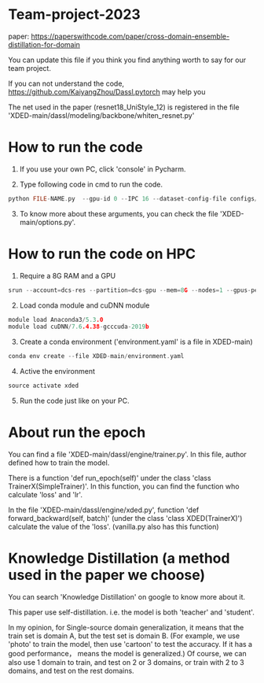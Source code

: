 # Team-project-2023
paper: https://paperswithcode.com/paper/cross-domain-ensemble-distillation-for-domain

You can update this file if you think you find anything worth to say for our team project.

If you can not understand the code, https://github.com/KaiyangZhou/Dassl.pytorch may help you

The net used in the paper (resnet18_UniStyle_12) is registered in the file 'XDED-main/dassl/modeling/backbone/whiten_resnet.py'

# How to run the code
1. If you use your own PC, click 'console' in Pycharm.

2. Type following code in cmd to run the code.
```c
python FILE-NAME.py  --gpu-id 0 --IPC 16 --dataset-config-file configs/datasets/domain_ipc_pacs.yaml --config-file configs/xded_default.yaml --trainer XDED --remark XDED_UniStyle12 MODEL.BACKBONE.NAME resnet18_UniStyle_12
```

3. To know more about these arguments, you can check the file 'XDED-main/options.py'.

# How to run the code on HPC
1. Require a 8G RAM and a GPU
```c 
srun --account=dcs-res --partition=dcs-gpu --mem=8G --nodes=1 --gpus-per-node=1 --pty bash //require GPU from dcs with 8G RAM
```
2. Load conda module and cuDNN module
```c
module load Anaconda3/5.3.0
module load cuDNN/7.6.4.38-gcccuda-2019b
```
3. Create a conda environment ('environment.yaml' is a file in XDED-main)
```c
conda env create --file XDED-main/environment.yaml
```
4. Active the environment
```c
source activate xded
```
5. Run the code just like on your PC.


# About run the epoch
You can find a file 'XDED-main/dassl/engine/trainer.py'. In this file, author defined how to train the model.

There is a function 'def run_epoch(self)' under the class 'class TrainerX(SimpleTrainer)'. In this function, you can find the function who calculate 'loss' and 'lr'.

In the file 'XDED-main/dassl/engine/xded.py', function 'def forward_backward(self, batch)' (under the class 'class XDED(TrainerX)') calculate the value of the 'loss'. (vanilla.py also has this function)

# Knowledge Distillation (a method used in the paper we choose)
You can search 'Knowledge Distillation' on google to know more about it.

This paper use self-distillation. i.e. the model is both 'teacher' and 'student'.

In my opinion, for Single-source domain generalization, it means that the train set is domain A, but the test set is domain B. (For example, we use 'photo' to train the model, then use 'cartoon' to test the accuracy. If it has a good performance， means the model is generalized.) 
Of course, we can also use 1 domain to train, and test on 2 or 3 domains, or train with 2 to 3 domains, and test on the rest domains.
